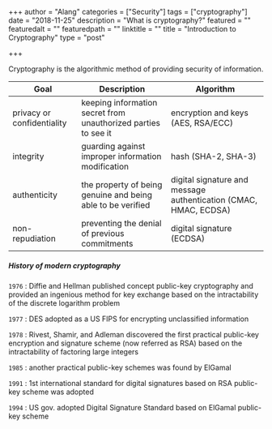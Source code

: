 +++
author = "Alang"
categories = ["Security"]
tags = ["cryptography"]
date = "2018-11-25"
description = "What is cryptography?"
featured = ""
featuredalt = ""
featuredpath = ""
linktitle = ""
title = "Introduction to Cryptography"
type = "post"

+++

Cryptography is the algorithmic method of providing security of information.

| Goal                       | Description                                                  | Algorithm                                                    |
| -------------------------- | ------------------------------------------------------------ | ------------------------------------------------------------ |
| privacy or confidentiality | keeping information secret from unauthorized parties to see it | encryption and keys (AES, RSA/ECC)                           |
| integrity                  | guarding against improper information modification           | hash (SHA-2, SHA-3)                                          |
| authenticity               | the property of being genuine and being able to be verified  | digital signature and message authentication (CMAC, HMAC, ECDSA) |
| non-repudiation            | preventing the denial of previous commitments                | digital signature (ECDSA)                                    |



##### History of modern cryptography

`1976`
:    Diffie and Hellman published concept public-key cryptography and provided an ingenious method for key exchange based on the intractability of the discrete logarithm problem

`1977`
:    DES adopted as a US FIPS for encrypting unclassified information

`1978`
:    Rivest, Shamir, and Adleman discovered the first practical public-key encryption and signature scheme (now referred as RSA) based on the intractability of factoring large integers

`1985`
:    another practical public-key schemes was found by ElGamal

`1991`
:    1st international standard for digital signatures based on RSA public-key scheme was adopted

`1994`
:    US gov. adopted Digital Signature Standard based on ElGamal public-key scheme
